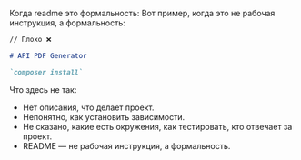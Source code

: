 Когда readme это формальность:
Вот пример, когда это не рабочая инструкция, а формальность:

```markdown
// Плохо ❌

# API PDF Generator

`composer install`

```

Что здесь не так:
- Нет описания, что делает проект.
- Непонятно, как установить зависимости.
- Не сказано, какие есть окружения, как тестировать, кто отвечает за проект.
- README — не рабочая инструкция, а формальность.

